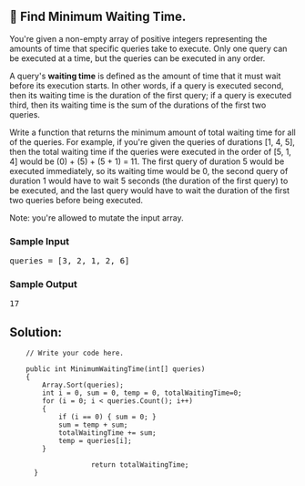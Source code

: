 
## 🧐 Find Minimum Waiting Time.

<div  ae-workspace-dark"><div class="html">
<p>
  You're given a non-empty array of positive integers representing the amounts
  of time that specific queries take to execute. Only one query can be executed
  at a time, but the queries can be executed in any order.
</p>
<p>
  A query's <b>waiting time</b> is defined as the amount of time that it must
  wait before its execution starts. In other words, if a query is executed
  second, then its waiting time is the duration of the first query; if a query
  is executed third, then its waiting time is the sum of the durations of the
  first two queries.
</p>
<p>
  Write a function that returns the minimum amount of total waiting time for all
  of the queries. For example, if you're given the queries of durations
  <span>[1, 4, 5]</span>, then the total waiting time if the queries were
  executed in the order of <span>[5, 1, 4]</span> would be
  <span>(0) + (5) + (5 + 1) = 11</span>. The first query of duration
  <span>5</span> would be executed immediately, so its waiting time would be
  <span>0</span>, the second query of duration <span>1</span> would have to wait
  <span>5</span> seconds (the duration of the first query) to be executed, and
  the last query would have to wait the duration of the first two queries before
  being executed.
</p>
<p>Note: you're allowed to mutate the input array.</p>
<h3>Sample Input</h3>
<pre><span class="CodeEditor-promptParameter">queries</span> = [3, 2, 1, 2, 6]
</pre>
<h3>Sample Output</h3>
<pre>17
</pre>
</div></div>

## Solution: 

		// Write your code here.

       	public int MinimumWaitingTime(int[] queries) 
        {
            Array.Sort(queries);
            int i = 0, sum = 0, temp = 0, totalWaitingTime=0;
            for (i = 0; i < queries.Count(); i++)
            {
                if (i == 0) { sum = 0; }
                sum = temp + sum;
                totalWaitingTime += sum;
                temp = queries[i];
            }
     
						return totalWaitingTime;
	      }
